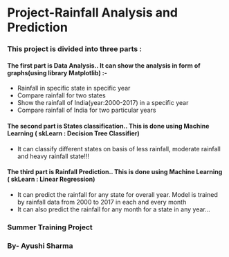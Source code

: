 # Project-Rainfall Analysis and Prediction

### This project is divided into three parts : 

#### The first part is Data Analysis.. It can show the analysis in form of graphs(using library Matplotlib) :-

- Rainfall in specific state in specific year
- Compare rainfall for two states 
- Show the rainfall of India(year:2000-2017) in a specific year
- Compare rainfall of India for two particular years


#### The second part is States classification.. This is done using Machine Learning ( skLearn : Decision Tree Classifier)

- It can classify different states on basis of less rainfall, moderate rainfall and heavy rainfall state!!!

#### The third part is Rainfall Prediction.. This is done using Machine Learning ( skLearn : Linear Regression)

- It can predict the rainfall for any state for overall year. Model is trained by rainfall data from 2000 to 2017 in each and every month 
- It can also predict the rainfall for any month for a state  in any year...


### Summer Training Project
### By- Ayushi Sharma

